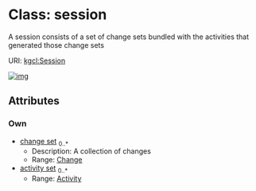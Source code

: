 
# Class: session


A session consists of a set of change sets bundled with the activities that generated those change sets

URI: [kgcl:Session](http://w3id.org/kgcl/Session)


[![img](https://yuml.me/diagram/nofunky;dir:TB/class/[Activity]<activity%20set%200..*-++[Session],[Change]<change%20set%200..*-++[Session],[Change],[Activity])](https://yuml.me/diagram/nofunky;dir:TB/class/[Activity]<activity%20set%200..*-++[Session],[Change]<change%20set%200..*-++[Session],[Change],[Activity])

## Attributes


### Own

 * [change set](change_set.md)  <sub>0..\*</sub>
     * Description: A collection of changes
     * Range: [Change](Change.md)
 * [activity set](activity_set.md)  <sub>0..\*</sub>
     * Range: [Activity](Activity.md)
